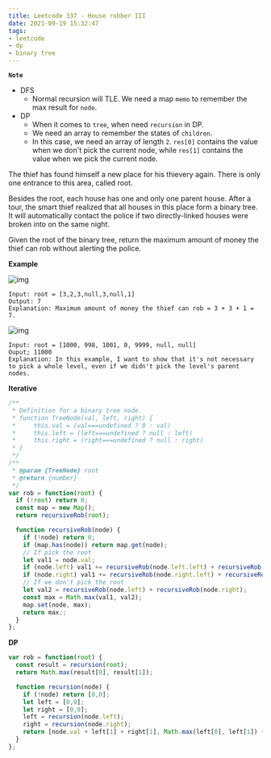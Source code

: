 ```yaml
---
title: Leetcode 337 - House robber III
date: 2021-09-19 15:32:47
tags:
- leetcode
- dp
- binary tree
---
```

**`Note`**
- DFS
  - Normal recursion will TLE. We need a map `memo` to remember the max result for `node`.
- DP
  - When it comes to `tree`, when need `recursion` in DP.
  - We need an array to remember the states of `children`.
  - In this case, we need an array of length `2`. `res[0]` contains the value when we don't pick the current node, while `res[1]` contains the value when we pick the current node.

The thief has found himself a new place for his thievery again. There is only one entrance to this area, called root.

Besides the root, each house has one and only one parent house. After a tour, the smart thief realized that all houses in this place form a binary tree. It will automatically contact the police if two directly-linked houses were broken into on the same night.

Given the root of the binary tree, return the maximum amount of money the thief can rob without alerting the police.

**Example**

![img](https://assets.leetcode.com/uploads/2021/03/10/rob1-tree.jpg)
```
Input: root = [3,2,3,null,3,null,1]
Output: 7
Explanation: Maximum amount of money the thief can rob = 3 + 3 + 1 = 7.
```
![img](https://i.imgur.com/ClODwWq.png)
```
Input: root = [1000, 998, 1001, 0, 9999, null, null]
Ouput; 11000
Explanation: In this example, I want to show that it's not necessary to pick a whole level, even if we didn't pick the level's parent nodes.
```

**Iterative**
```javascript
/**
 * Definition for a binary tree node.
 * function TreeNode(val, left, right) {
 *     this.val = (val===undefined ? 0 : val)
 *     this.left = (left===undefined ? null : left)
 *     this.right = (right===undefined ? null : right)
 * }
 */
/**
 * @param {TreeNode} root
 * @return {number}
 */
var rob = function(root) {
  if (!root) return 0;
  const map = new Map();
  return recursiveRob(root);

  function recursiveRob(node) {
    if (!node) return 0;
    if (map.has(node)) return map.get(node);
    // If pick the root
    let val1 = node.val;
    if (node.left) val1 += recursiveRob(node.left.left) + recursiveRob(node.left.right);
    if (node.right) val1 += recursiveRob(node.right.left) + recursiveRob(node.right.right);
    // If we don't pick the root
    let val2 = recursiveRob(node.left) + recursiveRob(node.right);
    const max = Math.max(val1, val2);
    map.set(node, max);
    return max;;
  }
};
```

**DP**
```javascript
var rob = function(root) {
  const result = recursion(root);
  return Math.max(result[0], result[1]);

  function recursion(node) {
    if (!node) return [0,0];
    let left = [0,0];
    let right = [0,0];
    left = recursion(node.left);
    right = recursion(node.right);
    return [node.val + left[1] + right[1], Math.max(left[0], left[1]) + Math.max(right[0], right[1])];
  }
};
```